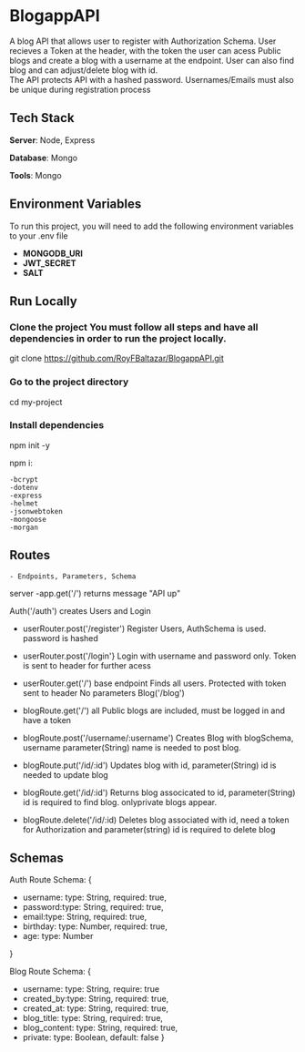 # BlogappAPI
A blog API that allows user to register with Authorization Schema. User recieves a Token at the header, with the token the user can acess Public blogs and create a blog with a username at the endpoint. User can also find blog and can adjust/delete blog with id.  
The API protects API with a hashed password. Usernames/Emails must also be unique during registration process 


## Tech Stack
**Server**: Node, Express

**Database**: Mongo

**Tools**: Mongo

## Environment Variables
To run this project, you will need to add the following environment variables to your .env file

 - **MONGODB_URI** 
 - **JWT_SECRET**
 - **SALT**

## Run Locally

### Clone the project You must follow all steps and have all dependencies in order to run the project locally.

  git clone https://github.com/RoyFBaltazar/BlogappAPI.git

### Go to the project directory

  cd my-project

### Install dependencies

  npm init -y

  npm i:

    -bcrypt
    -dotenv
    -express
    -helmet
    -jsonwebtoken
    -mongoose
    -morgan
  
  ## Routes

    - Endpoints, Parameters, Schema
server
-app.get('/') returns message "API up"

Auth('/auth') creates Users and Login 

- userRouter.post('/register')
Register Users, AuthSchema is used. password is hashed
- userRouter.post('/login'}
Login with username and password only. Token is sent to header for further acess  
- userRouter.get('/')
 base endpoint Finds all users. Protected with token sent to header 
No parameters
Blog('/blog')

- blogRoute.get('/')
all Public blogs are included, must be logged in and have a token 
- blogRoute.post('/username/:username')
Creates Blog with blogSchema, username parameter(String) name is needed to post blog.
- blogRoute.put('/id/:id')
Updates blog with id, parameter(String) id is needed to update blog
- blogRoute.get('/id/:id')
Returns blog associcated to id, parameter(String) id is required to find blog. onlyprivate blogs appear. 
- blogRoute.delete('/id/:id)
Deletes blog associated with id, need a token for Authorization and parameter(string) id is required to delete blog 

## Schemas

Auth Route Schema:
{

 - username: type: String, required: true,
 - password:type: String, required: true,
 - email:type: String, required: true,
 - birthday: type: Number, required: true,
 - age: type: Number

}

Blog Route Schema: 
{

 - username: type: String, require: true
 - created_by:type: String, required: true,
 - created_at: type: String, required: true,
 - blog_title: type: String, required: true,
 - blog_content: type: String, required: true,
 - private: type: Boolean, default: false
}
